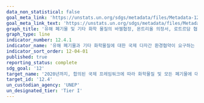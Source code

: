 ```yaml
---
data_non_statistical: false
goal_meta_link: 'https://unstats.un.org/sdgs/metadata/files/Metadata-12-04-01.pdf'
goal_meta_link_text: 'https://unstats.un.org/sdgs/metadata/files/Metadata-12-04-01.pdf'
graph_title: '유해 폐기물 및 기타 화학 물질의 바젤협정, 몬트리올 의정서, 로트르담 협정, 스톡홀름 협정의 준수'
graph_type: line
indicator_number: 12.4.1
indicator_name: '유해 폐기물과 기타 화학물질에 대한 국제 다자간 환경협약이 요구하는 정보제공에 관한 약속과 의무를 이행하는 당사국 수'
indicator_sort_order: 12-04-01
published: true
reporting_status: complete
sdg_goal: '12'
target_name: '2020년까지, 합의된 국제 프레임워크에 따라 화학물질 및 모든 폐기물에 대해 수명 주기 동안 친환경적인 관리를 달성하고, 이들이 인체 건강 및 환경에 끼치는 부정적 영향을 최소화하기 위해, 공기, 물, 토양으로의 배출을 크게 감소'
target_id: '12.4'
un_custodian_agency: 'UNEP'
un_designated_tier: 'Tier I'
---
```

